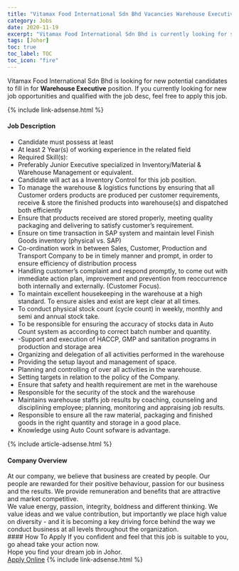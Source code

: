```yaml
---
title: "Vitamax Food International Sdn Bhd Vacancies Warehouse Executive" 
category: Jobs 
date: 2020-11-19 
excerpt: "Vitamax Food International Sdn Bhd is currently looking for suitable person to fill in the Warehouse Executive which positioned at Johor" 
tags: [Johor] 
toc: true 
toc_label: TOC 
toc_icon: "fire" 
--- 
```


<p>Vitamax Food International Sdn Bhd is looking for new potential candidates to fill in for <b>Warehouse Executive</b> position. If you currently looking for new job opportunities and qualified with the job desc, feel free to apply this job.
</p>{% include link-adsense.html %} 
<div><div><div><h4>Job Description</h4></div></div><div><div><span><div><ul><li>Candidate must possess at least</li><li>At least 2 Year(s) of working experience in the related field</li><li>Required Skill(s):</li><li>Preferably Junior Executive specialized in Inventory/Material &amp; Warehouse Management or equivalent.</li><li>Candidate will act as a Inventory Control for this job position.</li><li>To manage the warehouse &amp; logistics functions by ensuring that all Customer orders products are produced per customer requirements, receive &amp; store the finished products into warehouse(s) and dispatched both efficiently</li><li>Ensure that products received are stored properly, meeting quality packaging and delivering to satisfy customer&#8217;s requirement.</li><li>Ensure on time transaction in SAP system and maintain level Finish Goods inventory (physical vs. SAP)</li><li>Co-ordination work in between Sales, Customer, Production and Transport Company to be in timely manner and prompt, in order to ensure efficiency of distribution process</li><li>Handling customer&#8217;s complaint and respond promptly, to come out with immediate action plan, improvement and prevention from reoccurrence both internally and externally. (Customer Focus).</li><li>To maintain excellent housekeeping in the warehouse at a high standard. To ensure aisles and exist are kept clear at all times.</li><li>To conduct physical stock count (cycle count) in weekly, monthly and semi and annual stock take.</li><li>To be responsible for ensuring the accuracy of stocks data in Auto Count system as according to correct batch number and quantity.</li><li>-Support and execution of HACCP, GMP and sanitation programs in production and storage area</li><li>Organizing and delegation of all activities performed in the warehouse</li><li>Providing the setup layout and management of space.</li><li>Planning and controlling of over all activities in the warehouse.</li><li>Setting targets in relation to the policy of the Company.</li><li>Ensure that safety and health requirement are met in the warehouse</li><li>Responsible for the security of the stock and the warehouse</li><li>Maintains warehouse staffs job results by coaching, counseling and disciplining employee; planning, monitoring and appraising job results.</li><li>Responsible to ensure all the raw material, packaging and finished goods in the right quantity and storage in a good place.</li><li>Knowledge using Auto Count sofware is advantage.</li></ul></div></span></div></div></div> 
{% include article-adsense.html %} 
<div><div><div><h4>Company Overview</h4></div></div><div><div><span><div><div>At our company, we believe that business are created by people. Our people are rewarded for their positive behaviour, passion for our business and the results. We provide remuneration and benefits that are attractive and market competitive.</div>
<div>We value energy, passion, integrity, boldness and different thinking. We value ideas and we value contribution, but importantly we place high value on diversity - and it is becoming a key driving force behind the way we conduct business at all levels throughout the organization.</div></div></span></div></div></div> 
#### How To Apply 
If you confident and feel that this job is suitable to you, go ahead take your action now. <br/> 
Hope you find your dream job in Johor. <br/> 
<a href="https://www.jobstreet.com.my/en/job/warehouse-executive-4426919?jobId=jobstreet-my-job-4426919&sectionRank=27&token=0~5c78bd40-a3ad-4a05-90d9-54ba6c2e3f9c&fr=SRP%20View%20In%20New%20Ta" class="btn btn--info" target="_blank" rel="nofollow noopenner">Apply Online</a> 
{% include link-adsense.html %} 